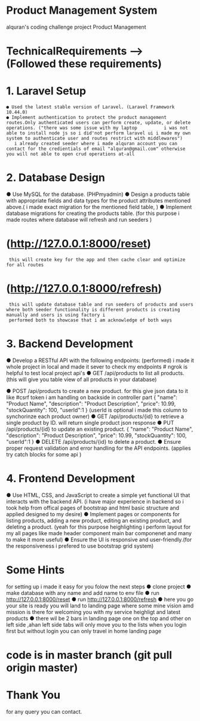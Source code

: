 # Product Management System
  alquran's coding challenge project Product Management
# TechnicalRequirements --> (Followed these requirements)
# 1. Laravel Setup
    ● Used the latest stable version of Laravel. (Laravel Framework 10.44.0) 
    ● Implement authentication to protect the product management routes.Only authenticated users can perform create, update, or delete operations. ("there was some issue with my laptop          i was not able to install node js so i did'not perform laravel ui i made my own system to authenticate user and routes restrict with middlewares")
       i already created seeder where i made alquran account you can contact for the credientials of email "alquran@gmail.com" otherwise you will not able to open crud operations at-all 
   
# 2. Database Design
   ● Use MySQL for the database. (PHPmyadmin)
   ● Design a products table with appropriate fields and data types for the product attributes mentioned above.( i made exact migration for the mentioned field table, )
   ● Implement database migrations  for creating the products table. (for this purpose i made routes where database will refresh and run seeders  )
   # (http://127.0.0.1:8000/reset)  
     this will create key for the app and then cache clear and optimize for all routes 
   # (http://127.0.0.1:8000/refresh)
     this will update database table and run seeders of products and users where both seeder functionality is different products is creating manually and users is using factory i         
     performed both to showcase that i am acknowledge of both ways
   
# 3. Backend Development
   ● Develop a RESTful API with the following endpoints: (performed)
     i made it whole project in local and made it sever to check my endpoints 
     # ngrok is helpful to test local project api's 
   ● GET /api/products to list all products. (this will give you table view of all products in your database)
   
   ● POST /api/products to create a new product.
     for this give json data to it like 
     #csrf token i am handling on backside in controller part
     {
      "name": "Product Name",
      "description": "Product Description",
      "price": 10.99,
      "stockQuantity": 100,
      "userId":1
      } (userId is optional i made this column to synchorinze each product owner)
   ● GET /api/products/{id}    to retrieve a single product by ID.
     will return single product json response 
   ● PUT /api/products/{id} to update an existing product.
     {
        "name": "Product Name",
        "description": "Product Description",
        "price": 10.99,
        "stockQuantity": 100,
        "userId":1
      } 
   ● DELETE /api/products/{id} to delete a product. 
   ● Ensure proper request validation and error handling for the API endpoints. (applies try catch blocks for some api )
# 4. Frontend Development
   ● Use HTML, CSS, and JavaScript to create a simple yet functional UI that interacts with the backend API. (i have major experience in backend so i took help from offical pages of           bootstrap and html basic structure and applied designed to my desire)
   ● Implement pages or components for listing products, adding a new product, editing an existing product, and deleting a product. (yeah for this purpose heighlighting i perform layout 
     for my all pages like made header component main bar componenet and many to make it more useful)
   ● Ensure the UI is responsive and user-friendly.(for the responsiveness i prefered to use bootstrap grid system)

# Some Hints 
   for setting up i made it easy for you  folow the next steps
    ●  clone project
    ●  make database with any name and add name to env file 
    ●  run http://127.0.0.1:8000/reset 
    ●  run http://127.0.0.1:8000/refresh
    ●  here you go your site is ready you will land to landing page where some mine vision amd mission is there for welcoming you with my service heighligt and latest products 
    ●  there wil be 2 bars in landing page one on the top and other on left side ,ahan left side tabs will only move you to the lists when you login first but without login you can only         travel in home landing page 
#  code is in master branch (git pull origin master)
# Thank You
  for any query you can contact.
    
     
 
